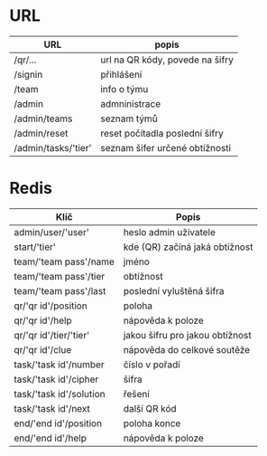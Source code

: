 # URL

|URL|popis|
|---|-----|
|/qr/... |url na QR kódy, povede na šifry|
|/signin| přihlášení|
|/team|info o týmu|
|/admin|admninistrace|
|/admin/teams|seznam týmů|
|/admin/reset|reset počítadla poslední šifry|
|/admin/tasks/'tier'|seznam šifer určené obtížnosti|

# Redis
|Klíč|Popis|
|----|-----|
|admin/user/'user'|heslo admin uživatele|
|start/'tier'|kde (QR) začíná jaká obtížnost|
|team/'team pass'/name|jméno|
|team/'team pass'/tier|obtížnost|
|team/'team pass'/last|poslední vyluštěná šifra|
|qr/'qr id'/position|poloha|
|qr/'qr id'/help|nápověda k poloze|
|qr/'qr id'/tier/'tier'|jakou šifru pro jakou obtížnost|
|qr/'qr id'/clue|nápověda do celkové soutěže|
|task/'task id'/number|číslo v pořadí|
|task/'task id'/cipher|šifra|
|task/'task id'/solution|řešení|
|task/'task id'/next|další QR kód|
|end/'end id'/position|poloha konce|
|end/'end id'/help|nápověda k poloze|
